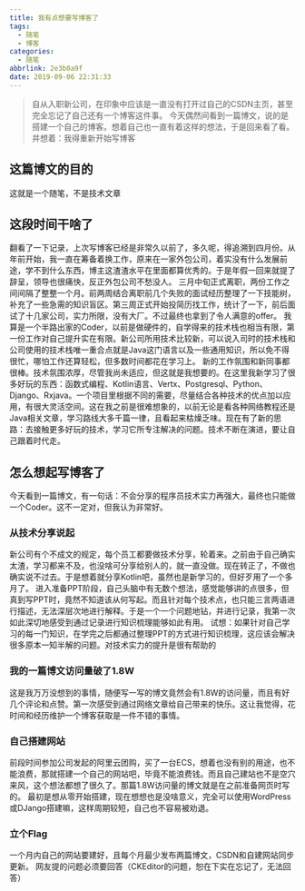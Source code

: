 ```yaml
---
title: 我有点想要写博客了
tags:
  - 随笔
  - 博客
categories:
  - 随笔
abbrlink: 2e3b0a9f
date: 2019-09-06 22:31:33
---
```

> 自从入职新公司，在印象中应该是一直没有打开过自己的CSDN主页，甚至完全忘记了自己还有一个博客这件事。
> 今天偶然间看到一篇博文，说的是搭建一个自己的博客。想着自己也一直有着这样的想法，于是回来看了看。并想着：我得重新开始写博客
<!-- more -->
## 这篇博文的目的
这就是一个随笔，不是技术文章
## 这段时间干啥了
翻看了一下记录，上次写博客已经是非常久以前了，多久呢，得追溯到四月份。从年前开始，我一直在筹备着换工作，原来在一家外包公司，着实没有什么发展前途，学不到什么东西，博主这渣渣水平在里面都算优秀的。于是年假一回来就提了辞呈，领导也很痛快，反正外包公司不愁没人。
三月中旬正式离职，两份工作之间间隔了整整一个月。前两周结合离职前几个失败的面试经历整理了一下技能树，补充了一些急需的知识盲区。第三周正式开始投简历找工作，统计了一下，前后面试了十几家公司，实力所限，没有大厂。不过最终也拿到了令人满意的offer。
我算是一个半路出家的Coder，以前是做硬件的，自学得来的技术栈也相当有限，第一份工作对自己提升实在有限。新公司所用技术比较新，可以说入司时的技术栈和公司使用的技术栈唯一重合点就是Java这门语言以及一些通用知识，所以免不得很忙，哪怕工作还算轻松，但多数时间都花在学习上。
新的工作氛围和新同事都很棒。技术氛围浓厚，尽管我尚未适应，但这就是我想要的。在这里我新学习了很多好玩的东西：函数式编程、Kotlin语言、Vertx、Postgresql、Python、Django、Rxjava。一个项目里根据不同的需要，尽量结合各种技术的优点加以应用，有很大灵活空间。这在我之前是很难想象的，以前无论是看各种网络教程还是Java相关文章，学习路线大多千篇一律，且看起来枯燥乏味。现在有了新的思路：去接触更多好玩的技术，学习它所专注解决的问题。技术不断在演进，要让自己跟着时代走。
## 怎么想起写博客了
今天看到一篇博文，有一句话：不会分享的程序员技术实力再强大，最终也只能做一个Coder。这不一定对，但我认为非常好。
### 从技术分享说起
新公司有个不成文的规定，每个员工都要做技术分享，轮着来。之前由于自己确实太渣，学习都来不及，也没啥可分享给别人的，就一直没做。现在转正了，不做也确实说不过去。于是想着就分享Kotlin吧，虽然也是新学习的，但好歹用了一个多月了。
进入准备PPT阶段，自己头脑中有无数个想法，感觉能够讲的点很多，但真到写PPT时，竟然不知道该从何写起。而且针对每个技术点，也只能三言两语进行描述，无法深层次地进行解释。于是一个一个问题地钻，并进行记录，我第一次如此深切地感受到通过记录进行知识梳理能够如此有用。
试想：如果针对自己学习的每一门知识，在学完之后都通过整理PPT的方式进行知识梳理，这应该会解决很多原本一知半解的问题。对技术实力的提升是很有帮助的
### 我的一篇博文访问量破了1.8W
这是我万万没想到的事情，随便写一写的博文竟然会有1.8W的访问量，而且有好几个评论和点赞。第一次感受到通过网络文章给自己带来的快乐。这让我觉得，花时间和经历维护一个博客获取是一件不错的事情。
### 自己搭建网站
前段时间参加公司发起的阿里云团购，买了一台ECS，想着也没有别的用途，也不能浪费，那就搭建一个自己的网站吧，毕竟不能浪费钱。而且自己建站也不是空穴来风，这个想法都想了很久了。那篇1.8W访问量的博文就是在之前准备网页时写的。
最初是想从零开始搭建，现在想想也是没啥意义，完全可以使用WordPress或DJango搭建嘛，这样周期较短，自己也不容易被劝退。
### 立个Flag
一个月内自己的网站要建好，且每个月最少发布两篇博文，CSDN和自建网站同步更新。
网友提的问题必须要回答（CKEditor的问题，恕在下实在忘记了，无法回答）

